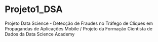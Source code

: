 # Projeto1_DSA
Projeto Data Science - Detecção de Fraudes no Tráfego de Cliques em Propagandas de Aplicações Mobile
/ Projeto da Formação Cientista de Dados da Data Science Academy
